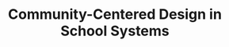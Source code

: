 ---
  slug: "/community-centereddesigninschoolsystems"
  title: Community-Centered Design in School Systems
  focusAreas: [Environment,Communities]
  principles: [Sustainability]
  seeOther: [Age Friendly Communities,Universal Design & Visitability]
  trackingProgressLinks: []
---
